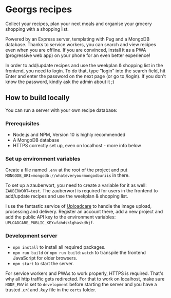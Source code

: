 # Georgs recipes

Collect your recipes, plan your next meals and organise your grocery shopping with a shopping list.

Powered by an Express server, templating with Pug and a MongoDB database. Thanks to service workers, you can search and view recipes even when you are offline. If you are convinced, install it as a PWA (progressive web app) on your phone for an even better experience!

In order to add/update recipes and use the weekplan & shopping list in the frontend, you need to login. To do that, type "login" into the search field, hit Enter and enter the password on the next page (or go to /login). If you don't know the password, kindly ask the admin about it ;)

## How to build locally

You can run a server with your own recipe database:

### Prerequisites

* Node.js and NPM, Version 10 is highly recommended
* A MongoDB database
* HTTPS correctly set up, even on localhost - more info below

### Set up environment variables

Create a file named `.env` at the root of the project and put `MONGODB_URI=mongodb://whateveryourmongodburiis` in there.

To set up a zauberwort, you need to create a variable for it as well: `ZAUBERWORT=test`. The zauberwort is required for users in the frontend to add/update recipes and use the weekplan & shopping list.

I use the fantastic service of [Uploadcare](https://uploadcare.com/) to handle the image upload, processing and delivery. Register an account there, add a new project and add the public API key to the environment variables: `UPLOADCARE_PUBLIC_KEY=fahdsklghaskdhjf`.

### Development server

- `npm install` to install all required packages.
- `npm run build` or `npm run build:watch` to transpile the frontend JavaScript for older browsers.
- `npm start` to start the server.

For service workers and PWAs to work properly, HTTPS is required. That's why all http traffic gets redirected. For that to work on localhost, make sure `NODE_ENV` is set to `development` before starting the server and you have a trusted *.crt* and *.key* file in the `certs` folder.
